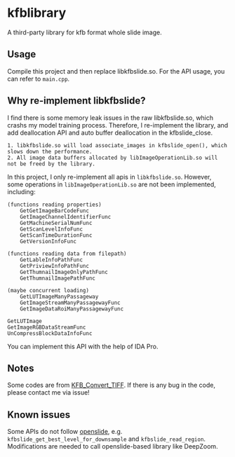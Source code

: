 # kfblibrary
A third-party library for kfb format whole slide image.

## Usage
Compile this project and then replace libkfbslide.so. For the API usage, you can refer to `main.cpp`.

## Why re-implement libkfbslide?

I find there is some memory leak issues in the raw libkfbslide.so, which crashs my model training process. 
Therefore, I re-implement the library, and add deallocation API and auto buffer deallocation in the kfbslide_close.

```
1. libkfbslide.so will load associate_images in kfbslide_open(), which slows down the performance.
2. All image data buffers allocated by libImageOperationLib.so will not be freed by the library.
```

In this project, I only re-implement all apis in `libkfbslide.so`. 
However, some operations in `libImageOperationLib.so` are not been implemented, including:

```
(functions reading properties)
    GetGetImageBarCodeFunc
    GetImageChannelIdentifierFunc
    GetMachineSerialNumFunc
    GetScanLevelInfoFunc
    GetScanTimeDurationFunc
    GetVersionInfoFunc
    
(functions reading data from filepath)
    GetLableInfoPathFunc
    GetPriviewInfoPathFunc	
    GetThumnailImageOnlyPathFunc
    GetThumnailImagePathFunc

(maybe concurrent loading)
    GetLUTImageManyPassageway
    GetImageStreamManyPassagewayFunc
    GetImageDataRoiManyPassagewayFunc

GetLUTImage
GetImageRGBDataStreamFunc
UnCompressBlockDataInfoFunc
```

You can implement this API with the help of IDA Pro.

## Notes

Some codes are from [KFB_Convert_TIFF](https://github.com/babiking/KFB_Convert_TIFF). If there is any bug in the code, please contact me via issue!

## Known issues
Some APIs do not follow [openslide](https://github.com/openslide/openslide/blob/main/src/openslide.h), e.g. `kfbslide_get_best_level_for_downsample` and `kfbslide_read_region`. Modifications are needed to call openslide-based library like DeepZoom.
